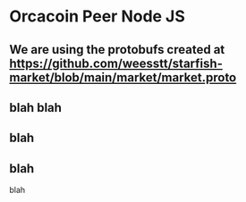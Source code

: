 # Orcacoin Peer Node JS
We are using the protobufs created at <https://github.com/weesstt/starfish-market/blob/main/market/market.proto>
---
## blah blah
blah
---
## blah
blah
